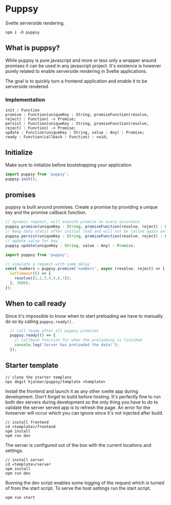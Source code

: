 # Puppsy
Svelte serverside rendering.
```
npm i -D puppsy
```

## What is puppsy?
While puppsy is pure javascript and more or less only a wrapper around promises it can be used in any javascript project. It's existence is however purely related to enable serverside rendering in Svelte applications.

The goal is to quickly turn a frontend application and enable it to be serverside rendered.

### Implementation 
```
init : Function 
promise : Function(uniqueKey : String, promiseFunction(resolve, reject) : Function) -> Promise;
persist : Function(uniqueKey : String, promiseFunction(resolve, reject) : Function) -> Promise;
update : Function(uniqueKey : String, value : Any) : Promise;
ready : Function(callback : Function) : void;
```

## Initialize
Make sure to initialize before bootstrapping your application
```js
import puppsy from 'puppsy';
puppsy.init();
```

## promises
puppsy is built around promises. Create a promise by providing a unique key and the promise callback function.

```js
// dynamic request, will execute promise on every occurence
puppsy.promise(uniqueKey : String, promiseFunction(resolve, reject) : Function) : Promise;
// Keep data static after initial load and will not be called again unless forced update of value with the update method
puppsy.persist(uniqueKey : String, promiseFunction(resolve, reject) : Function) : Promise;
// update value for key
puppsy.update(uniqueKey : String, value : Any) : Promise;
```

```js
import puppsy from 'puppsy';

// simulate a request with some delay
const numbers = puppsy.promise('numbers', async (resolve, reject) => {
  setTimeout(() => {
    resolve([1,2,3,4,5,6,7]);
  }, 3000);
});
```

## When to call ready
Since it's impossible to know when to start preloading we have to manually do so by calling `puppsy.ready()`.
```js
  // call ready after all puppsy promises
  puppsy.ready(() => {
    // callback function for when the preloading is finished
    console.log('Server has preloaded the data!');
  });
```

## Starter template
```
// clone the starter template
npx degit hjalmar/puppsy/template <template>
```

Install the frontend and launch it as any other svelte app during development. Don't forget to build before hosting. It's perfectly fine to run both dev servers during development so the only thing you have to do to validate the server served app is to refresh the page. An error for the liveserver will occur which you can ignore since it's not injected after build. 
```
// install frontend
cd <template>/frontend
npm install
npm run dev
```

The server is configured out of the box with the current locations and settings.
```
// install server
cd <template>/server
npm install
npm run dev
```

Running the dev script enables some logging of the request which is turned of from the start script. To serve the host settings run the start script.
```
npm run start
```
